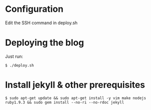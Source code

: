 
Configuration
=============

Edit the SSH command in deploy.sh

Deploying the blog
==================

Just run:

	$ ./deploy.sh

Install jekyll & other prerequisites
====================================

	$ sudo apt-get update && sudo apt-get install -y vim make nodejs ruby1.9.3 && sudo gem install --no-ri --no-rdoc jekyll

